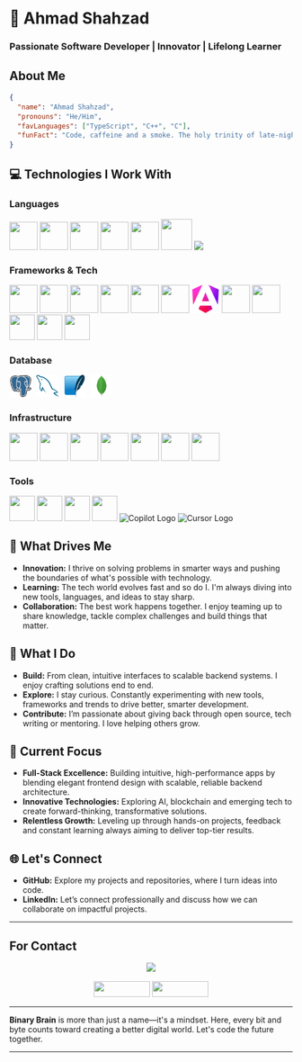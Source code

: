 # 🧠 Ahmad Shahzad

### Passionate Software Developer | Innovator | Lifelong Learner

## About Me

```json
{
  "name": "Ahmad Shahzad",
  "pronouns": "He/Him",
  "favLanguages": ["TypeScript", "C++", "C"],
  "funFact": "Code, caffeine and a smoke. The holy trinity of late-night hacks!"
}
```

## 💻 Technologies I Work With

### Languages

<div>
<img src="https://user-images.githubusercontent.com/25181517/183890598-19a0ac2d-e88a-4005-a8df-1ee36782fde1.png" width="50" height="50" />
<img src="https://camo.githubusercontent.com/cd7e24b6d077658f419aaa173b20cde5cadb5fe3ed659fb0848b95e4037a46b1/68747470733a2f2f63646e2e6a7364656c6976722e6e65742f67682f64657669636f6e732f64657669636f6e2f69636f6e732f63706c7573706c75732f63706c7573706c75732d6f726967696e616c2e737667" width="50" height="50"/>
<img src="https://user-images.githubusercontent.com/25181517/192149581-88194d20-1a37-4be8-8801-5dc0017ffbbe.png" width="50" height="50" />
<img src="https://user-images.githubusercontent.com/25181517/186150304-1568ffdf-4c62-4bdc-9cf1-8d8efcea7c5b.png" width="50" height="50" />
<img src="https://user-images.githubusercontent.com/25181517/121405384-444d7300-c95d-11eb-959f-913020d3bf90.png" width="50" height="50" />
<img src="https://github.com/user-attachments/assets/fa3e730d-6c80-4910-85a0-4739eff235c2" width="55" height="55" />
<img src="https://user-images.githubusercontent.com/25181517/192158606-7c2ef6bd-6e04-47cf-b5bc-da2797cb5bda.png" width"50" height="50" />

</div>

### Frameworks & Tech

<div>
  <img src="https://user-images.githubusercontent.com/25181517/183897015-94a058a6-b86e-4e42-a37f-bf92061753e5.png" width="50" height="50"/>

<img src="https://github.com/user-attachments/assets/98de1780-9920-40b7-9ca3-9046983c5dfd" width="50" height="50" />
<img src="https://github.com/marwin1991/profile-technology-icons/assets/136815194/e56b5093-2f58-40cc-b194-5bdde41077b5" width="50" height="50"/>
<img src="https://user-images.githubusercontent.com/25181517/183568594-85e280a7-0d7e-4d1a-9028-c8c2209e073c.png" width="50" height="50"/>
<img src="https://github.com/marwin1991/profile-technology-icons/assets/136815194/519bfaf3-c242-431e-a269-876979f05574" width="50" height="50"/>
<img src="https://user-images.githubusercontent.com/25181517/192107856-aa92c8b1-b615-47c3-9141-ed0d29a90239.png" width="50" height="50" />
<img src="https://github.com/devicons/devicon/blob/master/icons/angular/angular-original.svg"  title="Angular" alt="Angular" width="50" height="50"/>
<img src="https://user-images.githubusercontent.com/25181517/183859966-a3462d8d-1bc7-4880-b353-e2cbed900ed6.png" width="50" height="50"/>
<img src="https://github.com/marwin1991/profile-technology-icons/assets/136815194/ab742751-b55b-43d7-8f49-9a67e293f67c" width="50" height="50" />
<img src="https://github.com/user-attachments/assets/2302ff58-efca-4c6a-a34e-98f8314d64f5" width="45" height="45" />
<img src="https://user-images.githubusercontent.com/25181517/186150365-da1eccce-6201-487c-8649-45e9e99435fd.png" width="45" height="45"/>
<img src="https://user-images.githubusercontent.com/25181517/193427941-9437dbbe-376f-40dc-9573-0ef5c02a26a7.png" width="45" height="45"/>

</div>

### Database

<img src="https://github.com/devicons/devicon/blob/master/icons/postgresql/postgresql-original.svg" title="PostgreSQL" alt="PostgreSQL" width="40" height="40"/>&nbsp;
<img src="https://github.com/devicons/devicon/blob/master/icons/mysql/mysql-original.svg" title="MySQL"  alt="MySQL" width="40" height="40"/>&nbsp;
<img src="https://github.com/devicons/devicon/blob/master/icons/sqlite/sqlite-original.svg" title="SQLite"  alt="SQLite" width="40" height="40"/>&nbsp;
<img src="https://github.com/devicons/devicon/blob/master/icons/mongodb/mongodb-original.svg" title="MongoDB"  alt="MongoDB" width="40" height="40"/>&nbsp;

### Infrastructure

<div>
  <img src="https://user-images.githubusercontent.com/25181517/182884177-d48a8579-2cd0-447a-b9a6-ffc7cb02560e.png" width="50" height="50"/>
<img src="https://user-images.githubusercontent.com/25181517/117208740-bfb78400-adf5-11eb-97bb-09072b6bedfc.png" width="50" height="50"/>
<img src="https://user-images.githubusercontent.com/25181517/182884027-02cf00e4-6ac5-49a8-816d-3287a26bc5b4.png" width="50" height="50"/>
<img src="https://user-images.githubusercontent.com/25181517/189716855-2c69ca7a-5149-4647-936d-780610911353.png" width="50" height="50"/>
<img src="https://github.com/user-attachments/assets/e40fc76b-c8d8-47c3-bb53-c7795abaf596" width="50" height="50"/>
<img src="https://user-images.githubusercontent.com/25181517/117207330-263ba280-adf4-11eb-9b97-0ac5b40bc3be.png" width="50" height="50"/>
<img src="https://user-images.githubusercontent.com/25181517/183345125-9a7cd2e6-6ad6-436f-8490-44c903bef84c.png" width="50" height="50"/>
</div>

### Tools

<div>
  <img src="https://user-images.githubusercontent.com/25181517/192108891-d86b6220-e232-423a-bf5f-90903e6887c3.png" width="45" height="45" />
<img src="https://user-images.githubusercontent.com/25181517/192108895-20dc3343-43e3-4a54-a90e-13a4abbc57b9.png" width="45" height="45" />
<img src="https://user-images.githubusercontent.com/25181517/189715289-df3ee512-6eca-463f-a0f4-c10d94a06b2f.png" width="45" height="45" />
<img src="https://user-images.githubusercontent.com/25181517/192108372-f71d70ac-7ae6-4c0d-8395-51d8870c2ef0.png" width="45" height="45" />
  <img src="https://user-images.githubusercontent.com/25181517/192108372-f71d70ac-7ae6-4c0d-8395-51d8870c2ef0.png" width="20" height="20" alt="Copilot Logo" />
  <img src="https://avatars.githubusercontent.com/u/139394179?s=200&v=4" width="20" height="20" alt="Cursor Logo" />
</div>

## 🌟 What Drives Me

- **Innovation:** I thrive on solving problems in smarter ways and pushing the boundaries of what's possible with technology.
- **Learning:** The tech world evolves fast and so do I. I'm always diving into new tools, languages, and ideas to stay sharp.
- **Collaboration:** The best work happens together. I enjoy teaming up to share knowledge, tackle complex challenges and build things that matter.

## 🚀 What I Do

- **Build:** From clean, intuitive interfaces to scalable backend systems. I enjoy crafting solutions end to end.
- **Explore:** I stay curious. Constantly experimenting with new tools, frameworks and trends to drive better, smarter development.
- **Contribute:** I’m passionate about giving back through open source, tech writing or mentoring. I love helping others grow.

## 💼 Current Focus

- **Full-Stack Excellence:** Building intuitive, high-performance apps by blending elegant frontend design with scalable, reliable backend architecture.
- **Innovative Technologies:** Exploring AI, blockchain and emerging tech to create forward-thinking, transformative solutions.
- **Relentless Growth:** Leveling up through hands-on projects, feedback and constant learning always aiming to deliver top-tier results.

## 🌐 Let's Connect

- **GitHub:** Explore my projects and repositories, where I turn ideas into code.
- **LinkedIn:** Let’s connect professionally and discuss how we can collaborate on impactful projects.

---

## For Contact

<div id="contact-links" align="center">
  <a href="https://www.linkedin.com/in/ahmadshahzadl/" target="_blank"><img src="https://img.shields.io/badge/LinkedIn-blue?logo=linkedin&logoColor=white&style=for-the-badge" width="100"/></a>
  
  <a href="mailto:ahmadshahzad0@outlook.com" target="_blank"><img src="https://img.shields.io/badge/Outlook-blue?style=for-the-badge&logo=Outlook&logoColor=white" height="28px"  width="100"/></a>
  <a href="https://www.instagram.com/ahmadshahzadl/" target="_blank"><img src="https://img.shields.io/badge/Instagram-orange?style=for-the-badge&logo=instagram&logoColor=white" height="28px"  width="100"/></a>
</div>

---

**Binary Brain** is more than just a name—it's a mindset. Here, every bit and byte counts toward creating a better digital world. Let's code the future together.

---
